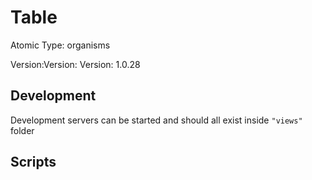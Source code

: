 # Table

Atomic Type: organisms

Version:Version: Version: 1.0.28









## Development

Development servers can be started and should all exist inside `"views"` folder

## Scripts
